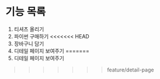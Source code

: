 # 기능 목록
1. 티셔츠 올리기
2. 파이썬 구매하기
<<<<<<< HEAD
3. 장바구니 담기
4. 디테일 페이지 보여주기
=======
3. 디테일 페이지 보여주기
>>>>>>> feature/detail-page
